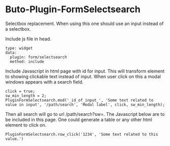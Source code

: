 # Buto-Plugin-FormSelectsearch
Selectbox replacement. When using this one should use an input instead of a selectbox.

Include js file in head.

```
type: widget
data:
  plugin: form/selectsearch
  method: include
```

Include Javascript in html page with id for input. This will transform element to showing clickable text instead of input. When user click on this a modal windows appears with a search field.

```
click = true;
sw_min_length = 2;
PluginFormSelectsearch.mod('_id_of_input_', 'Some text related to value in input', '/path/search', 'Modal label', click, sw_min_length);
```


Then all search will go to url /path/search?sw=. The Javascript below are to be included in this page. One could generate a table or any other html element to click on.

```
PluginFormSelectsearch.row_click('1234', 'Some text related to this value.')
```
